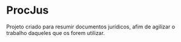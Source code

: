 # ProcJus
Projeto criado para resumir documentos jurídicos, afim de agilizar o trabalho daqueles que os forem utilizar.
